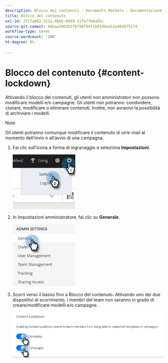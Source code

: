 ```yaml
---
description: Blocco dei contenuti - Documenti Marketo - Documentazione del prodotto
title: Blocco del contenuto
exl-id: 3f17a862-321a-4bbb-8693-117a7fb6a65c
source-git-commit: 66baa3063b2f6798f04f1b81d6ea52a484975174
workflow-type: tm+mt
source-wordcount: '100'
ht-degree: 0%

---
```


# Blocco del contenuto {#content-lockdown}

Attivando il blocco dei contenuti, gli utenti non amministratori non possono modificare modelli e/o campagne. Gli utenti non potranno: condividere, clonare, modificare o eliminare contenuti. Inoltre, non avranno la possibilità di archiviare i modelli.

>[!NOTE]
>
>Gli utenti potranno comunque modificare il contenuto di un’e-mail al momento dell’invio o all’avvio di una campagna.

1. Fai clic sull’icona a forma di ingranaggio e seleziona **Impostazioni**.

   ![](assets/content-lockdown-1.png)

1. In Impostazioni amministratore, fai clic su **Generale**.

   ![](assets/content-lockdown-2.png)

1. Scorri verso il basso fino a Blocco del contenuto. Attivando uno dei due dispositivi di scorrimento, i membri del team non saranno in grado di creare/modificare modelli e/o campagne.

   ![](assets/content-lockdown-3.png)
